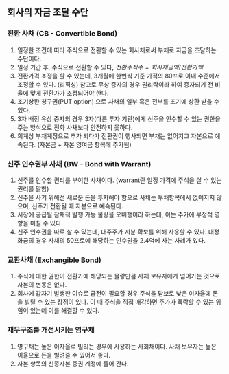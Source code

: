 ## 회사의 자금 조달 수단
### 전환 사채 (CB - Convertible Bond)
1. 일정한 조건에 따라 주식으로 전환할 수 있는 회사채로써 부채로 자금을 조달하는 수단이다.
2. 일정 기간 후, 주식으로 전환할 수 있다, $전환주식수 = 회사채금액 / 전환가액$ 
3. 전환가격 조정을 할 수 있는데, 3개월에 한번씩 기준 가젹의 80프로 이내 수준에서 조정할 수 있다. (리픽싱) 참고로 무상 증자의 경우 권리락이라 하여 증자되기 전 비율에 맞게 전환가가 조정되어야 한다.
4. 조기상환 청구권(PUT option) 으로 사채의 일부 혹은 전부를 조기에 상환 받을 수 있다.
5. 3자 배정 유상 증자의 경우 3자(다른 투자 기관)에게 신주을 인수할 수 있는 권한을 주는 방식으로 전화 사채보다 안전하지 못하다.
6. 회계상 부채계정으로 추가 되다가 전환권이 행사되면 부채는 없어지고 자본으로 예속된다. (자본금 + 자본 잉여금 항목에 추가됨)
### 신주 인수권부 사채 (BW - Bond with Warrant)
1. 신주를 인수할 권리를 부여한 사채이다. (warrant란 일정 가격에 주식을 살 수 있는 권리를 말함)
2. 신주을 사기 위해선 새로운 돈을 투자해야 함으로 사채는 부채항목에서 없어지지 않으며, 신주가 전환될 때 자본으로 예속된다.
3. 시장에 공급될 잠재적 발행 가능 물량을 오버행이라 하는데, 이는 주가에 부정적 영향을 미칠 수 있다.
4. 신주 인수권을 따로 살 수 있는데, 대주주가 지분 확보를 위해 사용할 수 있다. 대정화금의 경우 사채의 50프로에 해당하는 인수권을 2.4억에 사는 사례가 있다.
### 교환사채 (Exchangible Bond)
1. 주식에 대한 권한이 전환가에 해당되는 물량만큼 사채 보유자에게 넘어가는 것으로 자본의 변동은 없다.
2. 회사에 갑자기 발생한 이슈로 급전이 필요할 경우 주식을 담보로 낮은 이자율에 돈을 빌릴 수 있는 장점이 있다. 이 때 주식을 직접 매각하면 주가가 폭락할 수 있는 위험이 있는데 이를 해결할 수 있다.
### 재무구조를 개선시키는 영구채
1. 영구채는 높은 이자율로 빌리는 경우에 사용하는 사회채이다. 사채 보유자는 높은 이율으로 돈을 빌려줄 수 있어서 좋다.
2. 자본 항목의 신종자본 증권 계정에 들어 간다.

